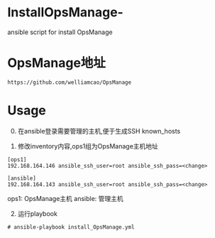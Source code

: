 # InstallOpsManage-
ansible script for install OpsManage 



# OpsManage地址
```https://github.com/welliamcao/OpsManage```

# Usage
0. 在ansible登录需要管理的主机,便于生成SSH known_hosts

1. 修改inventory内容,ops1组为OpsManage主机地址

```
[ops1]
192.168.164.146 ansible_ssh_user=root ansible_ssh_pass=<change>

[ansible]
192.168.164.143 ansible_ssh_user=root ansible_ssh_pass=<change>
```
ops1: OpsManage主机
ansible: 管理主机

2. 运行playbook
```
# ansible-playbook install_OpsManage.yml
```
